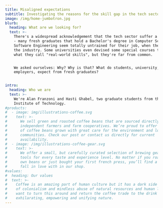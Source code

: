 ```yaml
---
title: Misaligned expectations
subtitle: Investigating the reasons for the skill gap in the tech sector
image: /img/home-jumbotron.jpg
blurb:
  heading: What are we looking for?
  text: >-
    There's a widespread acknowledgement that the tech sector suffer a skill gap
    - many fresh graduates that hold a Bachelor's degree in Computer Science and
    Software Engineering seem totally untrained for their job, when they enter
    the industry. Some universities even devised some special courses to teach
    what they call "real-world skills", but they're far from common.


    We asked ourselves: Why? Why is that? What do students, university, and
    employers, expect from fresh graduates?

     
intro:
  heading: Who we are
  text: >-
    We're Alan Franzoni and Hasti Ghabel, two graduate students from the Georgia
    Institute of Technology.
#products:
#  - image: img/illustrations-coffee.svg
#    text: >-
#      We sell green and roasted coffee beans that are sourced directly from
#      independent farmers and farm cooperatives. We’re proud to offer a variety
#      of coffee beans grown with great care for the environment and local
#      communities. Check our post or contact us directly for current
#      availability.
#  - image: /img/illustrations-coffee-gear.svg
#    text: >-
#      We offer a small, but carefully curated selection of brewing gear and
#      tools for every taste and experience level. No matter if you roast your
#      own beans or just bought your first french press, you’ll find a gadget to
#      fall in love with in our shop.
#values:
#  heading: Our values
#  text: >-
#    Coffee is an amazing part of human culture but it has a dark side too – one
#    of colonialism and mindless abuse of natural resources and human lives. We
#    want to turn this around and return the coffee trade to the drink’s
#    exhilarating, empowering and unifying nature.
---
```


